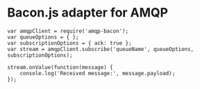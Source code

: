 Bacon.js adapter for AMQP
=========================

	var amqpClient = require('amqp-bacon');
	var queueOptions = { };
	var subscriptionOptions = { ack: true };
	var stream = amqpClient.subscribe('queueName', queueOptions, subscriptionOptions);
	
	stream.onValue(function(message) {
		console.log('Received message:', message.payload);
	});
